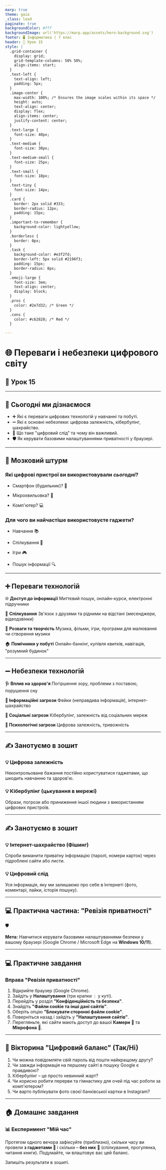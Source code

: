 ```yaml
---
marp: true
theme: gaia
_class: lead
paginate: true
backgroundColor: #fff
backgroundImage: url('https://marp.app/assets/hero-background.svg')
footer: 🖥️ Інформатика | 7 клас
header: 🏫 Урок 15
style: |
  .grid-container {
    display: grid;
    grid-template-columns: 50% 50%;
    align-items: start;
  }
  .text-left {
    text-align: left;
    padding: 5px;
  }
  .image-center {
    max-width: 100%; /* Ensures the image scales within its space */
    height: auto;
    text-align: center;
    display: flex;
    align-items: center;
    justify-content: center;
  }
  .text-large {
    font-size: 40px;
  }
  .text-medium {
    font-size: 30px;
  }
  .text-medium-small {
    font-size: 25px;
  }
  .text-small {
    font-size: 18px;
  }
  .text-tiny {
    font-size: 14px;
  }
  .card {
    border: 2px solid #333;
    border-radius: 12px;
    padding: 15px;
  }
  .important-to-remember {
    background-color: lightyellow;
  }
  .borderless {
    border: 0px;
  }
  .task {
    background-color: #e3f2fd;
    border-left: 5px solid #2196f3;
    padding: 15px;
    border-radius: 8px;
  }
  .emoji-large {
    font-size: 3em;
    text-align: center;
    display: block;
  }
  .pros {
    color: #2e7d32; /* Green */
  }
  .cons {
    color: #c62828; /* Red */
  }

---
```

# 🌐 Переваги і небезпеки цифрового світу

## 🏫 Урок **15**

---

## 🎯 Сьогодні ми дізнаємося

- ➕ Які є переваги цифрових технологій у навчанні та побуті.
- ➖ Які є основні небезпеки: цифрова залежність, кібербулінг, шахрайство.
- 👣 Що таке "цифровий слід" та чому він важливий.
- 🛡️ Як керувати базовими налаштуваннями приватності у браузері.

---

## 🧠 Мозковий штурм

<div class="grid-container text-medium">
  <div class="card borderless">

### Які цифрові пристрої ви використовували _сьогодні_?

- Смартфон (будильник)? 📱
- Мікрохвильовка? 🥪
- Комп'ютер? 💻

  </div>
  <div class="card borderless">

### Для чого ви найчастіше використовуєте гаджети?

- Навчання 📚
- Спілкування 💬
- Ігри 🎮
- Пошук інформації 🔍

  </div>
</div>

---

## <span class="pros">➕ Переваги технологій</span>

<div class="grid-container text-medium-small">
  <div class="card">

🌐 **Доступ до інформації**
Миттєвий пошук, онлайн-курси, електронні підручники
  </div>
  <div class="card">

💬 **Спілкування**
Зв'язок з друзями та рідними на відстані (месенджери, відеодзвінки)

  </div>
  <div class="card">

🎨 **Розваги та творчість**
Музика, фільми, ігри, програми для малювання чи створення музики

  </div>
  <div class="card">

🏠 **Помічники у побуті**
Онлайн-банкінг, купівля квитків, навігація, "розумний будинок"

  </div>
</div>

---

## <span class="cons">➖ Небезпеки технологій</span>

<div class="grid-container">
  <div class="card">

**🩺 Вплив на здоров'я**
Погіршення зору, проблеми з поставою, порушення сну

  </div>
  <div class="card">

**🎣 Інформаційні загрози**
Фейки (неправдива інформація), інтернет-шахрайство

  </div>
  <div class="card">

**👤 Соціальні загрози**
Кібербулінг, залежність від соціальних мереж

  </div>
  <div class="card">

**🤯 Психологічні загрози**
Цифрова залежність, тривожність

  </div>
</div>

---

## **✍️ Занотуємо в зошит**

<div class="important-to-remember card">

### 💡 Цифрова залежність

Неконтрольоване бажання постійно користуватися гаджетами, що шкодить навчанню та здоров'ю.

</div>

<div class="important-to-remember card">

### 💡 Кібербулінг (цькування в мережі)

Образи, погрози або приниження іншої людини з використанням цифрових пристроїв.

</div>

---

## **✍️ Занотуємо в зошит**

<div class="important-to-remember card">

### 💡 Інтернет-шахрайство (Фішинг)

Спроби виманити приватну інформацію (паролі, номери карток) через підроблені сайти або листи.

</div>

<div class="important-to-remember card">

### 💡 Цифровий слід

Уся інформація, яку ми залишаємо про себе в Інтернеті (фото, коментарі, лайки, історія пошуку).

</div>

---

## **💻 Практична частина: "Ревізія приватності"**

<span class="emoji-large">🛡️</span>

**Мета:** Навчитися керувати базовими налаштуваннями безпеки у вашому браузері (Google Chrome / Microsoft Edge на **Windows 10/11**).

---

## **💻 Практичне завдання**

<div class="task text-medium">

### Вправа "Ревізія приватності"

1. Відкрийте браузер (Google Chrome).
2. Зайдіть у **Налаштування** (три крапки <code>⋮</code> у куті).
3. Перейдіть у розділ **"Конфіденційність та безпека"**.
4. Знайдіть **"Файли cookie та інші дані сайтів"**.
5. Оберіть опцію **"Блокувати сторонні файли cookie"**.
6. Поверніться назад і зайдіть у **"Налаштування сайтів"**.
7. Перегляньте, які сайти мають доступ до вашої **Камери** 📸 та **Мікрофона** 🎤.

</div>

---

## **🤔 Вікторина "Цифровий баланс" (Так/Ні)**

1. Чи можна повідомляти свій пароль від пошти найкращому другу?
2. Чи завжди інформація на першому сайті в пошуку Google є правдивою?
3. Кібербулінг – це просто невинний жарт?
4. Чи корисно робити перерви та гімнастику для очей під час роботи за комп'ютером?
5. Чи варто публікувати фото своєї банківської картки в Instagram?

---

## **🏠 Домашнє завдання**

### 📊 Експеримент "Мій час"

Протягом одного вечора зафіксуйте (приблизно), скільки часу ви провели **з гаджетами** 📱 і скільки – **без них** 🌳 (спілкування, прогулянка, читання книги). Подумайте, чи влаштовує вас цей баланс.

Запишіть результати в зошиті.
